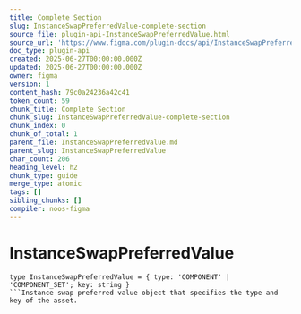 ```yaml
---
title: Complete Section
slug: InstanceSwapPreferredValue-complete-section
source_file: plugin-api-InstanceSwapPreferredValue.html
source_url: 'https://www.figma.com/plugin-docs/api/InstanceSwapPreferredValue/'
doc_type: plugin-api
created: 2025-06-27T00:00:00.000Z
updated: 2025-06-27T00:00:00.000Z
owner: figma
version: 1
content_hash: 79c0a24236a42c41
token_count: 59
chunk_title: Complete Section
chunk_slug: InstanceSwapPreferredValue-complete-section
chunk_index: 0
chunk_of_total: 1
parent_file: InstanceSwapPreferredValue.md
parent_slug: InstanceSwapPreferredValue
char_count: 206
heading_level: h2
chunk_type: guide
merge_type: atomic
tags: []
sibling_chunks: []
compiler: noos-figma
---
```


# InstanceSwapPreferredValue

```
type InstanceSwapPreferredValue = { type: 'COMPONENT' | 'COMPONENT_SET'; key: string }
```Instance swap preferred value object that specifies the type and key of the asset.
